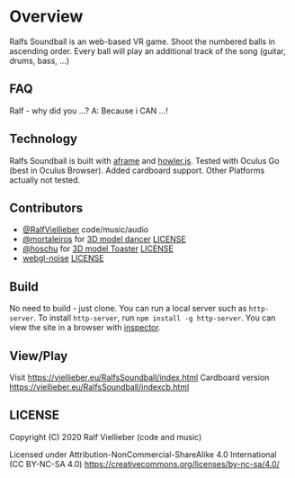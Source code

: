 # Overview

Ralfs Soundball is an web-based VR game.
Shoot the numbered balls in ascending order. Every ball will play an additional track of the song (guitar, drums, bass, ...)

## FAQ
Ralf - why did you ...?
A: Because i CAN ...!

## Technology

Ralfs Soundball is built with [aframe](https://aframe.io) and [howler.js](https://https://howlerjs.com/).
Tested with Oculus Go (best in Oculus Browser). Added cardboard support. Other Platforms actually not tested.

## Contributors

* [@RalfViellieber](https://github.com/RalfViellieber) code/music/audio
* [@mortaleiros](https://sketchfab.com/mortaleiros) for [3D model dancer](https://sketchfab.com/3d-models/sexy-dance-9445f66f061642d3b9a7e62263b1af5b) [LICENSE](https://creativecommons.org/licenses/by/4.0/)
* [@hoschu](https://sketchfab.com/hoschu) for [3D model Toaster](https://sketchfab.com/3d-models/toaster-372be60a809e48f3a0059618cc09cddb) [LICENSE](https://creativecommons.org/licenses/by/4.0/)
* [webgl-noise](https://github.com/ashima/webgl-noise) [LICENSE](https://github.com/ashima/webgl-noise/blob/master/LICENSE)

## Build

No need to build - just clone.
You can run a local server such as `http-server`. To install `http-server`, run `npm install -g http-server`. You can view the site in a browser with [inspector](https://github.com/aframevr/aframe-inspector).

## View/Play

Visit https://viellieber.eu/RalfsSoundball/index.html
Cardboard version https://viellieber.eu/RalfsSoundball/indexcb.html

## LICENSE

Copyright (C) 2020 Ralf Viellieber (code and music)

Licensed under Attribution-NonCommercial-ShareAlike 4.0 International (CC BY-NC-SA 4.0)
https://creativecommons.org/licenses/by-nc-sa/4.0/
